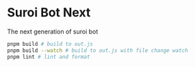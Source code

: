 # Suroi Bot Next

The next generation of suroi bot

```sh
pnpm build # build to out.js
pnpm build --watch # build to out.js with file change watch
pnpm lint # lint and format
```
